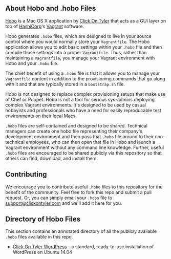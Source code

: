 ## About Hobo and .hobo Files

[Hobo](http://clickontyler.com/hobo/) is a Mac OS X application by [Click On Tyler](http://clickontyler.com/) that acts as a GUI layer on top of [HashiCorp](https://www.hashicorp.com/)'s [Vagrant](https://www.vagrantup.com/) software.

Hobo generates `.hobo` files, which are designed to live in your source control where you would normally store your `Vagrantfile`. The Hobo application allows you to edit basic settings within your `.hobo` file and then compile those settings into a proper `Vagrantfile`. Thus, rather than maintaining a `Vagrantfile`, you manage your Vagrant environment with Hobo and your `.hobo` file.

The chief benefit of using a `.hobo` file is that it allows you to manage your `Vagrantfile` content in addition to the provisioning commands that go along with it and that are typically stored in a `bootstrap.sh` file.

Hobo is not designed to replace complex provisioning setups that make use of Chef or Puppet. Hobo is not a tool for serious sys-admins deploying complex Vagrant environments. It's designed to be used by casual hobbyists and professionals who have a need for easily reproducable test environments on their local Macs.

`.hobo` files are self-contained and designed to be shared. Technical managers can create one hobo file representing their company's development environment and then pass that `.hobo` file around to their non-technical employees, who can then open that file in Hobo and launch a Vagrant environment without any command line knowledge. Further, useful `.hobo` files are encouraged to be shared publicly via this repository so that others can find, download, and install them.

## Contributing

We encourage you to contribute useful `.hobo` files to this repository for the benefit of the community. Feel free to fork this repo and submit a pull request. Or, you can simply email your `.hobo` file to [support@clickontyler.com](mailto:support@clickontyler.com) and we'll add it here for you.

## Directory of Hobo Files

This section contains an annotated directory of all the publicly available `.hobo` files available in this repo.

* [Click On Tyler WordPress](https://github.com/clickontyler/hobo-gallery/tree/master/hobo-files/clickontyler/wordpress) - a standard, ready-to-use installation of WordPress on Ubuntu 14.04
